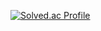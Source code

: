 [![Solved.ac Profile](http://mazassumnida.wtf/api/generate_badge?boj=sth3353)](https://solved.ac/sth3353)
